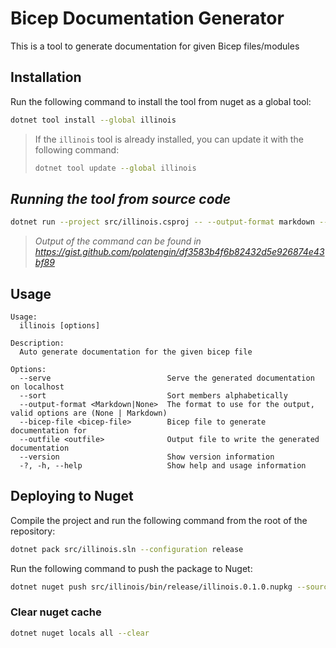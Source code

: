 # Bicep Documentation Generator

This is a tool to generate documentation for given Bicep files/modules

## Installation

Run the following command to install the tool from nuget as a global tool:

```bash
dotnet tool install --global illinois
```

> If the `illinois` tool is already installed, you can update it with the following command:
>
> ```bash
> dotnet tool update --global illinois
> ```

## _Running the tool from source code_

```bash
dotnet run --project src/illinois.csproj -- --output-format markdown --bicep-file ./sample/main.bicep --sort
```

> _Output of the command can be found in https://gist.github.com/polatengin/df3583b4f6b82432d5e926874e43bf89_

## Usage

```text
Usage:
  illinois [options]

Description:
  Auto generate documentation for the given bicep file

Options:
  --serve                          Serve the generated documentation on localhost
  --sort                           Sort members alphabetically
  --output-format <Markdown|None>  The format to use for the output, valid options are (None | Markdown)
  --bicep-file <bicep-file>        Bicep file to generate documentation for
  --outfile <outfile>              Output file to write the generated documentation
  --version                        Show version information
  -?, -h, --help                   Show help and usage information
```

## Deploying to Nuget

Compile the project and run the following command from the root of the repository:

```bash
dotnet pack src/illinois.sln --configuration release
```

Run the following command to push the package to Nuget:

```bash
dotnet nuget push src/illinois/bin/release/illinois.0.1.0.nupkg --source https://api.nuget.org/v3/index.json --skip-duplicate --api-key <API_KEY>
```

### Clear nuget cache

```bash
dotnet nuget locals all --clear
```
